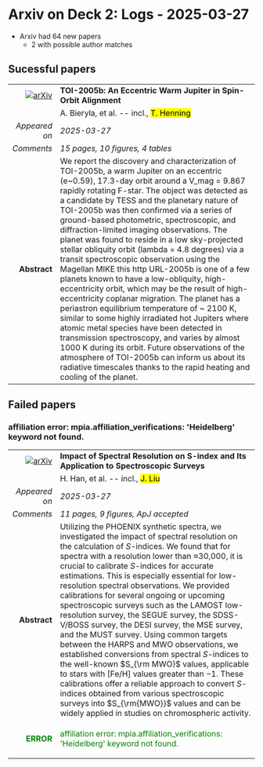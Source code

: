 # Arxiv on Deck 2: Logs - 2025-03-27

* Arxiv had 64 new papers
    * 2 with possible author matches

## Sucessful papers


|||
|---:|:---|
| [![arXiv](https://img.shields.io/badge/arXiv-2503.20069-b31b1b.svg)](https://arxiv.org/abs/2503.20069) | **TOI-2005b: An Eccentric Warm Jupiter in Spin-Orbit Alignment**  |
|| A. Bieryla, et al. -- incl., <mark>T. Henning</mark> |
|*Appeared on*| *2025-03-27*|
|*Comments*| *15 pages, 10 figures, 4 tables*|
|**Abstract**|            We report the discovery and characterization of TOI-2005b, a warm Jupiter on an eccentric (e~0.59), 17.3-day orbit around a V_mag = 9.867 rapidly rotating F-star. The object was detected as a candidate by TESS and the planetary nature of TOI-2005b was then confirmed via a series of ground-based photometric, spectroscopic, and diffraction-limited imaging observations. The planet was found to reside in a low sky-projected stellar obliquity orbit (lambda = 4.8 degrees) via a transit spectroscopic observation using the Magellan MIKE this http URL-2005b is one of a few planets known to have a low-obliquity, high-eccentricity orbit, which may be the result of high-eccentricity coplanar migration. The planet has a periastron equilibrium temperature of ~ 2100 K, similar to some highly irradiated hot Jupiters where atomic metal species have been detected in transmission spectroscopy, and varies by almost 1000 K during its orbit. Future observations of the atmosphere of TOI-2005b can inform us about its radiative timescales thanks to the rapid heating and cooling of the planet.         |

## Failed papers

### affiliation error: mpia.affiliation_verifications: 'Heidelberg' keyword not found. 


|||
|---:|:---|
| [![arXiv](https://img.shields.io/badge/arXiv-2503.20165-b31b1b.svg)](https://arxiv.org/abs/2503.20165) | **Impact of Spectral Resolution on S-index and Its Application to Spectroscopic Surveys**  |
|| H. Han, et al. -- incl., <mark>J. Liu</mark> |
|*Appeared on*| *2025-03-27*|
|*Comments*| *11 pages, 9 figures, ApJ accepted*|
|**Abstract**|            Utilizing the PHOENIX synthetic spectra, we investigated the impact of spectral resolution on the calculation of $S$-indices. We found that for spectra with a resolution lower than $\approx$30,000, it is crucial to calibrate $S$-indices for accurate estimations. This is especially essential for low-resolution spectral observations. We provided calibrations for several ongoing or upcoming spectroscopic surveys such as the LAMOST low-resolution survey, the SEGUE survey, the SDSS-V/BOSS survey, the DESI survey, the MSE survey, and the MUST survey. Using common targets between the HARPS and MWO observations, we established conversions from spectral $S$-indices to the well-known $S_{\rm MWO}$ values, applicable to stars with [Fe/H] values greater than $-$1. These calibrations offer a reliable approach to convert $S$-indices obtained from various spectroscopic surveys into $S_{\rm{MWO}}$ values and can be widely applied in studies on chromospheric activity.         |
|<p style="color:green"> **ERROR** </p>| <p style="color:green">affiliation error: mpia.affiliation_verifications: 'Heidelberg' keyword not found.</p> |

